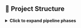 ## 📁 Project Structure

<details>
<summary><strong>Click to expand pipeline phases</strong></summary>

### 🔧 [`1_doc-automation`](https://github.com/gnrtd/medical_assistance_public/tree/1_doc-automation)
Automates 📝 daily generation of Word report templates.  
🗂️ Includes dynamic folder creation, templating, and 📧 email draft scheduling via PowerShell and Google Apps Script.

---

### 🧼 [`2_archive-to-csv`](https://github.com/gnrtd/medical_assistance_public/tree/2_archive-to-csv)
Parses and cleans archived report files 📂.  
📊 Extracts structured data into normalized CSV for SQL/Excel pipelines.

---

### 📊 [`3_analytics-insights`](https://github.com/gnrtd/medical_assistance_public/tree/3_analytics-insights)
Visualizes trends using Tableau 📈.  
Analyzes doctor schedules, office workloads, and test distributions with interactive dashboards.

</details>




